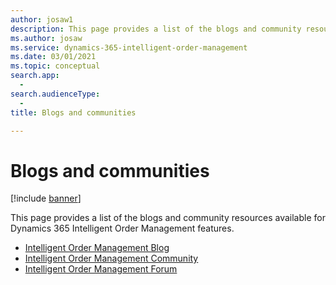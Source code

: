 ```yaml
---
author: josaw1
description: This page provides a list of the blogs and community resources available for Intelligent Order Management features.   
ms.author: josaw
ms.service: dynamics-365-intelligent-order-management
ms.date: 03/01/2021
ms.topic: conceptual
search.app: 
  - 
search.audienceType:
  - 
title: Blogs and communities

---
```


# Blogs and communities

[!include [banner](includes/banner.md)]

This page provides a list of the blogs and community resources available for Dynamics 365 Intelligent Order Management features.   

- [Intelligent Order Management Blog](https://community.dynamics.com/365/dynamics-365-intelligent-order-management/b/dynamics-365-intelligent-order-management-blog)
- [Intelligent Order Management Community](https://community.dynamics.com/365/dynamics-365-intelligent-order-management)
- [Intelligent Order Management Forum](https://community.dynamics.com/365/dynamics-365-intelligent-order-management/f/dynamics-365-intelligent-order-management-forum)

